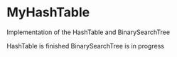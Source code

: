 # MyHashTable
Implementation of the HashTable and BinarySearchTree

HashTable is finished
BinarySearchTree is in progress
